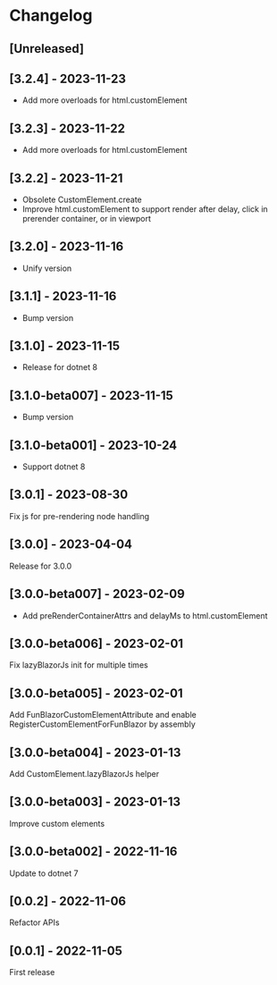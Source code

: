 # Changelog

## [Unreleased]

## [3.2.4] - 2023-11-23

- Add more overloads for html.customElement

## [3.2.3] - 2023-11-22

- Add more overloads for html.customElement

## [3.2.2] - 2023-11-21

- Obsolete CustomElement.create 
- Improve html.customElement to support render after delay, click in prerender container, or in viewport

## [3.2.0] - 2023-11-16

- Unify version

## [3.1.1] - 2023-11-16

- Bump version

## [3.1.0] - 2023-11-15

- Release for dotnet 8

## [3.1.0-beta007] - 2023-11-15

- Bump version

## [3.1.0-beta001] - 2023-10-24

- Support dotnet 8

## [3.0.1] - 2023-08-30

Fix js for pre-rendering node handling

## [3.0.0] - 2023-04-04

Release for 3.0.0

## [3.0.0-beta007] - 2023-02-09

- Add preRenderContainerAttrs and delayMs to html.customElement

## [3.0.0-beta006] - 2023-02-01

Fix lazyBlazorJs init for multiple times

## [3.0.0-beta005] - 2023-02-01

Add FunBlazorCustomElementAttribute and enable RegisterCustomElementForFunBlazor by assembly

## [3.0.0-beta004] - 2023-01-13

Add CustomElement.lazyBlazorJs helper

## [3.0.0-beta003] - 2023-01-13

Improve custom elements

## [3.0.0-beta002] - 2022-11-16

Update to dotnet 7

## [0.0.2] - 2022-11-06

Refactor APIs

## [0.0.1] - 2022-11-05

First release